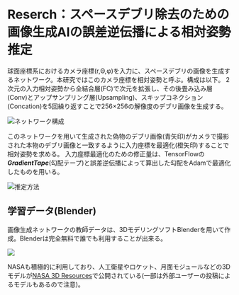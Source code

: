 # Reserch：スペースデブリ除去のための画像生成AIの誤差逆伝播による相対姿勢推定
球面座標系におけるカメラ座標(r,Θ,φ)を入力に、スペースデブリの画像を生成するネットワーク。本研究ではこのカメラ座標を相対姿勢と呼ぶ。構成は以下。
2次元の入力相対姿勢から全結合層(FC)で次元を拡張し、その後畳み込み層(Conv)とアップサンプリング層(Upsampling)、スキップコネクション(Concation)を5回繰り返すことで256×256の解像度のデブリ画像を生成する。

![ネットワーク構成](https://user-images.githubusercontent.com/95911997/207896097-ec2790ea-a2c2-4175-b670-c61653525056.jpg)  

このネットワークを用いて生成された偽物のデブリ画像(青矢印)がカメラで撮影された本物のデブリ画像と一致するように入力座標を最適化(橙矢印)することで相対姿勢を求める。
入力座標最適化のための修正量は、TensorFlowの***GradientTape***(勾配テープ)と誤差逆伝播によって算出した勾配をAdamで最適化したものを用いる。  
  
![推定方法](https://user-images.githubusercontent.com/95911997/207898346-fcefde41-74a4-45af-8eda-a3bf28e79751.jpg)  
  
## 学習データ(Blender)
画像生成ネットワークの教師データは、3DモデリングソフトBlenderを用いて作成。Blenderは完全無料で誰でも利用することが出来る。
    
![](https://user-images.githubusercontent.com/95911997/207211726-6e726cb0-5e3e-40a8-9584-72b89d3c07b6.jpg)
    
NASAも積極的に利用しており、人工衛星やロケット、月面モジュールなどの3Dモデルが[NASA 3D Resources](https://nasa3d.arc.nasa.gov/models "nasa3d")で公開されている(一部は外部ユーザーの投稿によるモデルもあるので注意)。

